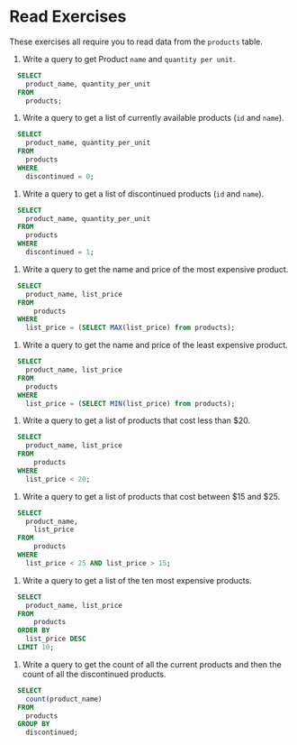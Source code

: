 # Read Exercises

These exercises all require you to read data from the `products` table.

1. Write a query to get Product `name` and `quantity per unit`.

```sql
  SELECT 
    product_name, quantity_per_unit
  FROM
    products;
```

1. Write a query to get a list of currently available products (`id` and `name`).

```sql
  SELECT 
    product_name, quantity_per_unit
  FROM
    products
  WHERE
    discontinued = 0;
```

1. Write a query to get a list of discontinued products (`id` and `name`).

```sql
  SELECT 
    product_name, quantity_per_unit
  FROM
    products
  WHERE
    discontinued = 1;
```

1. Write a query to get the name and price of the most expensive product.

```sql
  SELECT 
    product_name, list_price
  FROM
      products
  WHERE
    list_price = (SELECT MAX(list_price) from products);
  ```

1. Write a query to get the name and price of the least expensive product.

```sql
  SELECT 
    product_name, list_price
  FROM
    products
  WHERE
    list_price = (SELECT MIN(list_price) from products);
```


1. Write a query to get a list of products that cost less than $20.

```sql
  SELECT 
    product_name, list_price
  FROM
      products
  WHERE
    list_price < 20;
```

1. Write a query to get a list of products that cost between $15 and $25.

```sql
  SELECT 
    product_name,
      list_price
  FROM
      products
  WHERE
    list_price < 25 AND list_price > 15;
```

1. Write a query to get a list of the ten most expensive products.

```sql
  SELECT 
    product_name, list_price
  FROM
      products
  ORDER BY
    list_price DESC
  LIMIT 10;
```

1. Write a query to get the count of all the current products and then the count of all the discontinued products.

```sql
  SELECT 
    count(product_name)
  FROM 
    products
  GROUP BY 
    discontinued;
```
